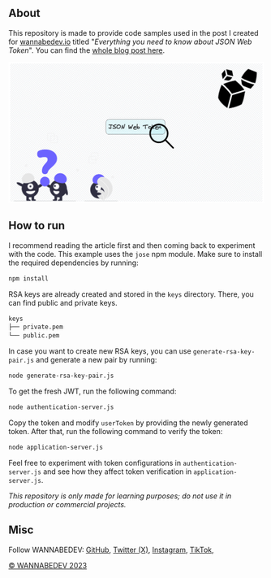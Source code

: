 ## About

This repository is made to provide code samples used in the post I created for [wannabedev.io](https://wannabedev.io/) titled "_Everything you need to know about JSON Web Token_". You can find the [whole blog post here](https://wannabedev.io/guides/everything-you-need-to-know-about-json-web-token).

![Everything you need to know about JSON Web Token](/everything-you-need-to-know-about-json-web-token.png)

## How to run

I recommend reading the article first and then coming back to experiment with the code. This example uses the `jose` npm module. Make sure to install the required dependencies by running:

```bash
npm install
```

RSA keys are already created and stored in the `keys` directory. There, you can find public and private keys.

```bash
keys
├── private.pem
└── public.pem
```

In case you want to create new RSA keys, you can use `generate-rsa-key-pair.js` and generate a new pair by running:

```bash
node generate-rsa-key-pair.js
```

To get the fresh JWT, run the following command:

```bash
node authentication-server.js
```

Copy the token and modify `userToken` by providing the newly generated token. After that, run the following command to verify the token:

```bash
node application-server.js
```

Feel free to experiment with token configurations in `authentication-server.js` and see how they affect token verification in `application-server.js`.


_This repository is only made for learning purposes; do not use it in production or commercial projects._

## Misc

Follow WANNABEDEV: [GitHub](https://github.com/wannabedevio), [Twitter (X)](https://twitter.com/wannabedev_io), [Instagram](https://www.instagram.com/wannabedev.io/), [TikTok](https://www.tiktok.com/@wannabedev.io), 

[© WANNABEDEV 2023](https://wannabedev.io)
